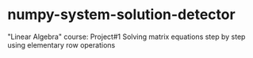 # numpy-system-solution-detector
"Linear Algebra" course: Project#1
Solving matrix equations step by step using elementary row operations
